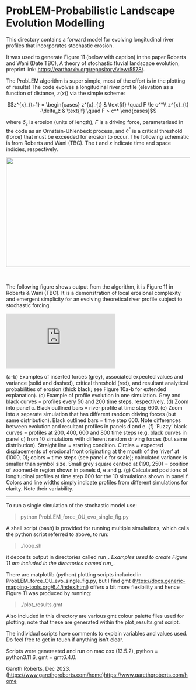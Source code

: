# ProbLEM-Probabilistic Landscape Evolution Modelling

This directory contains a forward model for evolving longitudinal river profiles that incorporates stochastic erosion.  

It was used to generate Figure 11 (below with caption) in the paper Roberts and Wani (Date TBC), A theory of stochastic fluvial landscape evolution, preprint link: https://eartharxiv.org/repository/view/5578/. 

The ProbLEM algorithm is super simple, most of the effort is in the plotting of results! The code evolves a longitudinal river profile (elevation as a function of distance, $`z(x)`$) via the simple scheme:

```math
z^{x}_{t+1} = 
	\begin{cases}
		z^{x}_{t}	& \text{if} \quad F \le c^*\\
		z^{x}_{t} -\delta_z	& \text{if} \quad F > c^*
	\end{cases}
```
where $\delta_z$ is erosion (units of length), $F$ is a driving force, parameterised in the code as an Ornstein-Uhlenbeck process, and $c^*$ is a critical threshold (force) that must be exceeded for erosion to occur.  The following schematic is from Roberts and Wani (TBC). The $`t`$ and $`x`$ indicate time and space indicies, respectively. 

<p align="center">
<img src="https://github.com/garethgroberts/ProbLEM/assets/11752321/bc55b160-3a1e-4cf4-8cfd-0f8adc5b1a69" width="650" height="300" />
</p>

<br/>

The following figure shows output from the algorithm, it is Figure 11 in Roberts & Wani (TBC). It is a demonstration of local erosional complexity and emergent simplicity for an evolving theoretical river profile subject to stochastic forcing. 

![alt_text](https://github.com/garethgroberts/ProbLEM/files/13598650/rivevo_ou_staged.pdf)

(a-b) Examples of inserted forces (grey), associated expected values and variance (solid and dashed), critical threshold (red), and resultant analytical probabilities of erosion (thick black; see Figure 10a-b for extended explanation). (c) Example of profile evolution in one simulation. Grey and black curves = profiles every 50 and 200 time steps, respectively. (d) Zoom into panel c. Black outlined bars = river profile at time step 600. (e) Zoom into a separate simulation that has different random driving forces (but same distribution). Black outlined bars = time step 600. Note differences between evolution and resultant profiles in panels d and e. (f) ‘Fuzzy’ black curves = profiles at 200, 400, 600 and 800 time steps (e.g. black curves in panel c) from 10 simulations with different random driving forces (but same distribution). Straight line = starting condition. Circles = expected displacements of erosional front originating at the mouth of the ‘river’ at (1000, 0); colors = time steps (see panel c for scale); calculated variance is smaller than symbol size. Small grey square centred at (190, 250) = position of zoomed-in region shown in panels d, e and g. (g) Calculated positions of longitudinal profiles at time step 600 for the 10 simulations shown in panel f. Colors and line widths simply indicate profiles from different simulations for clarity. Note their variability.

---

To run a single simulation of the stochastic model use:

> python ProbLEM_force_OU_evo_single_fig.py

A shell script (bash) is provided for running multiple simulations, which calls the python script referred to above, to run:

> ./loop.sh

it deposits output in directories called run_*. Examples used to create Figure 11 are included in the directories named run_*.

There are matplotlib (python) plotting scripts included in ProbLEM_force_OU_evo_single_fig.py, but I find gmt (https://docs.generic-mapping-tools.org/6.4/index.html) offers a bit more flexibility and hence Figure 11 was produced by running:

> ./plot_results.gmt

Also included in this directory are various gmt colour palette files used for plotting, note that these are generated within the plot_results.gmt script. 

The individual scripts have comments to explain variables and values used. Do feel free to get in touch if anything isn't clear. 

Scripts were genereated and run on mac osx (13.5.2), python = python3.11.6, gmt = gmt6.4.0.  

Gareth Roberts, Dec 2023. 
(https://www.garethgroberts.com/home)https://www.garethgroberts.com/home

